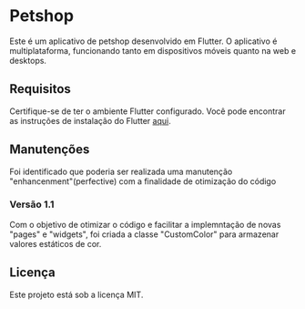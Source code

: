 # Petshop

Este é um aplicativo de petshop desenvolvido em Flutter. O aplicativo é multiplataforma, funcionando tanto em dispositivos móveis quanto na web e desktops.

## Requisitos

Certifique-se de ter o ambiente Flutter configurado. Você pode encontrar as instruções de instalação do Flutter [aqui](https://flutter.dev).

## Manutenções

Foi identificado que poderia ser realizada uma manutenção "enhancenment"(perfective) com a finalidade de otimização do código

### Versão 1.1

Com o objetivo de otimizar o código e facilitar a implemntação de novas "pages" e "widgets", foi criada a classe "CustomColor" para armazenar valores estáticos de cor.

## Licença

Este projeto está sob a licença MIT.
